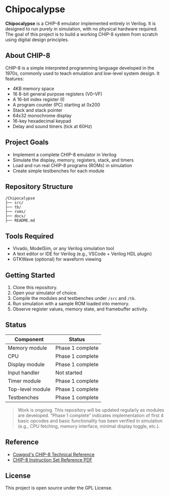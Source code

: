 # Chipocalypse

**Chipocalypse** is a CHIP-8 emulator implemented entirely in Verilog. It is designed to run purely in simulation, with no physical hardware required. The goal of this project is to build a working CHIP-8 system from scratch using digital design principles.

## About CHIP-8

CHIP-8 is a simple interpreted programming language developed in the 1970s, commonly used to teach emulation and low-level system design. It features:

- 4KB memory space
- 16 8-bit general purpose registers (V0–VF)
- A 16-bit index register (I)
- A program counter (PC) starting at 0x200
- Stack and stack pointer
- 64x32 monochrome display
- 16-key hexadecimal keypad
- Delay and sound timers (tick at 60Hz)

## Project Goals

- Implement a complete CHIP-8 emulator in Verilog
- Simulate the display, memory, registers, stack, and timers
- Load and run real CHIP-8 programs (ROMs) in simulation
- Create simple testbenches for each module

## Repository Structure

```
/Chipocalypse
├── src/
├── tb/
├── roms/ 
├── docs/
├── README.md 
```


## Tools Required

- Vivado, ModelSim, or any Verilog simulation tool
- A text editor or IDE for Verilog (e.g., VSCode + Verilog HDL plugin)
- GTKWave (optional) for waveform viewing

## Getting Started

1. Clone this repository.
2. Open your simulator of choice.
3. Compile the modules and testbenches under `/src` and `/tb`.
4. Run simulation with a sample ROM loaded into memory.
5. Observe register values, memory state, and framebuffer activity.

## Status

| Component       | Status       |
|----------------|--------------|
| Memory module  | Phase 1 complete |
| CPU            | Phase 1 complete |
| Display module | Phase 1 complete  |
| Input handler  | Not started  |
| Timer module   | Phase 1 complete |
| Top-level module  | Phase 1 complete |
| Testbenches    | Phase 1 complete  |

> Work is ongoing. This repository will be updated regularly as modules are developed. “Phase 1 complete” indicates implementation of first 4 basic opcodes and basic functionality has been verified in simulation (e.g., CPU fetching, memory interface, minimal display toggle, etc.).

## Reference

- [Cowgod's CHIP-8 Technical Reference](https://devernay.free.fr/hacks/chip8/C8TECH10.HTM)
- [CHIP-8 Instruction Set Reference PDF](https://johnearnest.github.io/Octo/docs/chip8ref.pdf)

## License

This project is open source under the GPL License.

